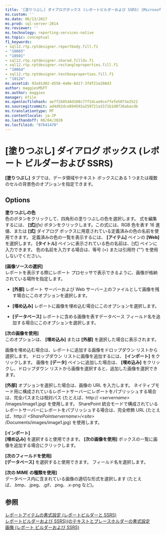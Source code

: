```yaml
---
title: '[塗りつぶし] ダイアログボックス (レポートビルダーおよび SSRS) |Microsoft Docs'
ms.custom: ''
ms.date: 06/13/2017
ms.prod: sql-server-2014
ms.reviewer: ''
ms.technology: reporting-services-native
ms.topic: conceptual
f1_keywords:
- sql12.rtp.rptdesigner.reportbody.fill.f1
- "10065"
- "10501"
- sql12.rtp.rptdesigner.shared.filldv.f1
- sql12.rtp.rptdesigner.rectangleproperties.fill.f1
- "10064"
- sql12.rtp.rptdesigner.textboxproperties.fill.f1
- "10124"
ms.assetid: 93a91d02-d558-4a0e-8d17-3fdf21e208d3
author: maggiesMSFT
ms.author: maggies
manager: kfile
ms.openlocfilehash: ae7f2b05d4d108c77f1dcae9ce7fefe5073e2522
ms.sourcegitcommit: ad4d92dce894592a259721a1571b1d8736abacdb
ms.translationtype: MT
ms.contentlocale: ja-JP
ms.lasthandoff: 08/04/2020
ms.locfileid: "87641470"
---
```

# <a name="fill-dialog-box-report-builder-and-ssrs"></a>[塗りつぶし] ダイアログ ボックス (レポート ビルダーおよび SSRS)
  **[塗りつぶし]** タブでは、データ領域やテキスト ボックスにある 1 つまたは複数のセルの背景色のオプションを指定できます。  
  
## <a name="options"></a>Options  
 **塗りつぶしの色**  
 色のボタンをクリックして、四角形の塗りつぶしの色を選択します。 式を編集するには、 **[式]**_(fx)_ ボタンをクリックします。この式には、RGB 色を表す 16 進値、または **[式]** ダイアログ ボックスに用意されている定義済みの色の名前を使用できます。 定義済みの色の一覧を表示するには、 **[アイテム]** ペインの **[Web]** を選択します。 **[タイトル]** ペインに表示されている色の名前は、[式] ペインに入力できます。 色の名前を入力する場合は、等号 (=) または引用符 ("") を使用しないでください。  
  
 **[画像ソースの選択]**  
 レポートを表示する際にレポート プロセッサで表示できるように、画像が格納されている場所を指定します。  
  
-   **[外部]** レポート サーバーおよび Web サーバー上のファイルとして画像を残す場合にこのオプションを選択します。  
  
-   **[埋め込み]** レポートに画像を埋め込む場合にこのオプションを選択します。  
  
-   **[データベース]** レポートに含める画像を表すデータベース フィールド名を追加する場合にこのオプションを選択します。  
  
 **[次の画像を使用]**  
 このオプションは、 **[埋め込み]** または **[外部]** を選択した場合に表示されます。  
  
 画像を埋め込む場合は、レポートに追加する画像をドロップダウン リストから選択します。 ドロップダウン リストに画像を追加するには、 **[インポート]** をクリックします。 画像を **[データ]** ペインに追加した場合は、 **[埋め込み]** をクリックし、ドロップダウン リストから画像を選択すると、追加した画像を選択できます。  
  
 **[外部]** オプションを選択した場合は、画像の URL を入力します。 ネイティブモード用に構成されているレポートサーバーにレポートをパブリッシュする場合は、完全パスまたは相対パス (たとえば、http:// *\<servername>* /images/image1.jpg) を使用します。 SharePoint 統合モードで構成されているレポートサーバーにレポートをパブリッシュする場合は、完全修飾 URL (たとえば、http:// *\<SharePointservername>/\<site>* /Documents/images/image1.jpg) を使用します。  
  
 **[インポート]**  
 **[埋め込み]** を選択すると使用できます。 **[次の画像を使用]** ボックスの一覧に画像を追加する場合にクリックします。  
  
 **[次のフィールドを使用]**  
 **[データベース]** を選択すると使用できます。 フィールド名を選択します。  
  
 **[次の MIME の種類を使用]**  
 データベース内に含まれている画像の適切な形式を選択します (たとえば、.bmp、.jpeg、.gif、.png、.x-png など)。  
  
## <a name="see-also"></a>参照  
 [レポートアイテムの書式設定 &#40;レポートビルダーと SSRS&#41;](report-design/formatting-report-items-report-builder-and-ssrs.md)   
 [レポートビルダーおよび SSRS&#41;&#40;のテキストとプレースホルダーの書式設定](report-design/formatting-text-and-placeholders-report-builder-and-ssrs.md)   
 [画像 &#40;レポート ビルダーおよび SSRS&#41;](report-design/images-report-builder-and-ssrs.md)  
  
  

